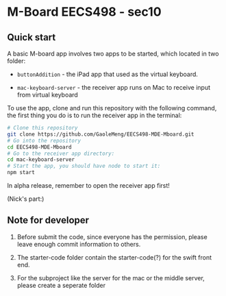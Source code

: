# M-Board EECS498 - sec10

## Quick start

A basic M-board app involves two apps to be started, which located in two folder:

- `buttonAddition` - the iPad app that used as the virtual keyboard.

- `mac-keyboard-server` - the receiver app runs on Mac to receive input from virtual keyboard

To use the app, clone and run this repository with the following command, the first thing you do is to run the receiver app in the terminal:

```bash
# Clone this repository
git clone https://github.com/GaoleMeng/EECS498-MDE-Mboard.git
# Go into the repository
cd EECS498-MDE-Mboard
# Go to the receiver app directory:
cd mac-keyboard-server
# Start the app, you should have node to start it:
npm start
```

In alpha release, remember to open the receiver app first!


(Nick's part:)




## Note for developer
1. Before submit the code, since everyone has the permission, please leave enough commit information to others.

2. The starter-code folder contain the starter-code(?) for the swift front end.

3. For the subproject like the server for the mac or the middle server, please create a seperate folder
